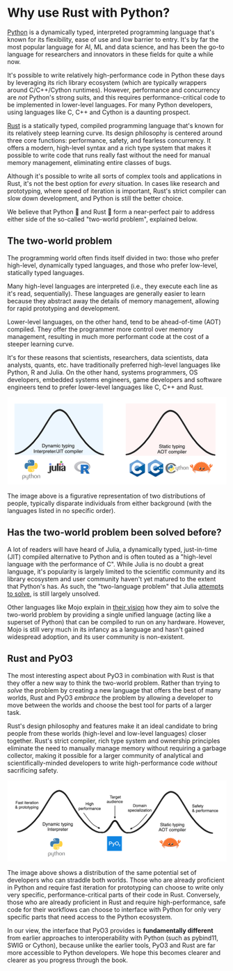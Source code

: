 # Why use Rust with Python?

[Python](https://www.python.org/) is a dynamically typed, interpreted programming language that's known for its flexibility, ease of use and low barrier to entry. It's by far the most popular language for AI, ML and data science, and has been the go-to language for researchers and innovators in these fields for quite a while now.

It's possible to write relatively high-performance code in Python these days by leveraging its rich library ecosystem (which are typically wrappers around C/C++/Cython runtimes). However, performance and concurrency are _not_ Python's strong suits, and this requires performance-critical code to be implemented in lower-level languages. For many Python developers, using languages like C, C++ and Cython is a daunting prospect.

[Rust](https://www.rust-lang.org/) is a statically typed, compiled programming language that's known for its relatively steep learning curve. Its design philosophy is centered around three core functions: performance, safety, and fearless concurrency. It offers a modern, high-level syntax and a rich type system that makes it possible to write code that runs really fast without the need for manual memory management, eliminating entire classes of bugs.

Although it's possible to write all sorts of complex tools and applications in Rust, it's not the best option for _every_ situation. In cases like research and prototyping, where speed of iteration is important, Rust's strict compiler can slow down development, and Python is still the better choice.

We believe that Python 🐍 and Rust 🦀 form a near-perfect pair to address either side of the so-called "two-world problem", explained below.

## The two-world problem

The programming world often finds itself divided in two: those who prefer high-level, dynamically typed languages, and those who prefer low-level, statically typed languages.

Many high-level languages are interpreted (i.e., they execute each line as it's read, sequentially). These languages are generally easier to learn because they abstract away the details of memory management, allowing for rapid prototyping and development.

Lower-level languages, on the other hand, tend to be ahead-of-time (AOT) compiled. They offer the programmer more control over memory management, resulting in much more performant code at the cost of a steeper learning curve.

It's for these reasons that scientists, researchers, data scientists, data analysts, quants, etc. have traditionally preferred high-level languages like Python, R and Julia. On the other hand, systems programmers, OS developers, embedded systems engineers, game developers and software engineers tend to prefer lower-level languages like C, C++ and Rust.

![](/image/two-world-problem.png)

The image above is a figurative representation of two distributions of people, typically disparate individuals from either background (with the languages listed in no specific order).

## Has the two-world problem been solved before?

A lot of readers will have heard of Julia, a dynamically typed, just-in-time (JIT) compiled alternative to Python and is often touted as a "high-level language with the performance of C". While Julia is no doubt a great language, it's popularity is largely limited to the scientific community and its library ecosystem and user community haven't yet matured to the extent that Python's has. As such, the "two-language problem" that Julia [attempts to solve](https://julialang.org/blog/2012/02/why-we-created-julia/), is still largely unsolved.

Other languages like Mojo explain in [their vision](https://docs.modular.com/mojo/why-mojo.html) how they aim to solve the two-world problem by providing a single unified language (acting like a superset of Python) that can be compiled to run on any hardware. However, Mojo is still very much in its infancy as a language and hasn't gained widespread adoption, and its user community is non-existent.

## Rust and PyO3

The most interesting aspect about PyO3 in combination with Rust is that they offer a new way to think the two-world problem. Rather than trying to _solve_ the problem by creating a new language that offers the best of many worlds, Rust and PyO3 _embrace_ the problem by allowing a developer to move between the worlds and choose the best tool for parts of a larger task.

Rust's design philosophy and features make it an ideal candidate to bring people from these worlds (high-level and low-level languages) closer together. Rust's strict compiler, rich type system and ownership principles eliminate the need to manually manage memory without requiring a garbage collector, making it possible for a larger community of analytical and scientifically-minded developers to write high-performance code _without_ sacrificing safety.

![](/image/two-world-problem-embraced.png)

The image above shows a distribution of the same potential set of developers who can straddle both worlds. Those who are already proficient in Python and require fast iteration for prototyping can choose to write only very specific, performance-critical parts of their code in Rust. Conversely, those who are already proficient in Rust and require high-performance, safe code for their workflows can choose to interface with Python for only very specific parts that need access to the Python ecosystem.

In our view, the interface that PyO3 provides is __fundamentally different__ from earlier approaches to interoperability with Python (such as pybind11, SWIG or Cython), because unlike the earlier tools, PyO3 and Rust are far more accessible to Python developers. We hope this becomes clearer and clearer as you progress through the book.
